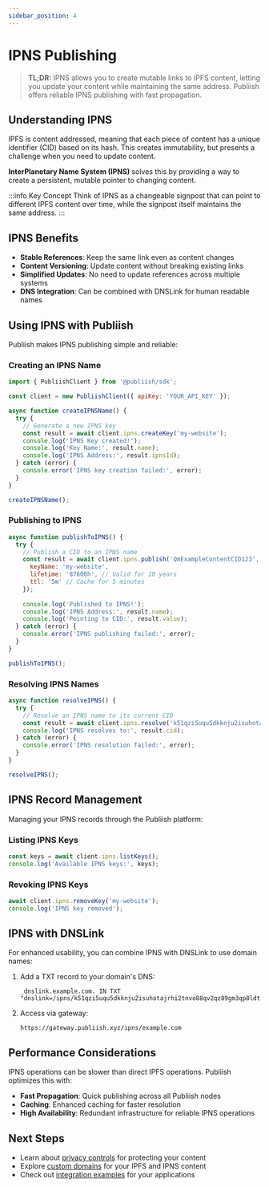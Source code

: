 ```yaml
---
sidebar_position: 4
---
```


# IPNS Publishing

> **TL;DR:** IPNS allows you to create mutable links to IPFS content, letting you update your content while maintaining the same address. Publiish offers reliable IPNS publishing with fast propagation.

## Understanding IPNS

IPFS is content addressed, meaning that each piece of content has a unique identifier (CID) based on its hash. This creates immutability, but presents a challenge when you need to update content.

**InterPlanetary Name System (IPNS)** solves this by providing a way to create a persistent, mutable pointer to changing content.

:::info Key Concept
Think of IPNS as a changeable signpost that can point to different IPFS content over time, while the signpost itself maintains the same address.
:::

## IPNS Benefits

- **Stable References**: Keep the same link even as content changes
- **Content Versioning**: Update content without breaking existing links
- **Simplified Updates**: No need to update references across multiple systems
- **DNS Integration**: Can be combined with DNSLink for human readable names

## Using IPNS with Publiish

Publiish makes IPNS publishing simple and reliable:

### Creating an IPNS Name

```javascript
import { PubliishClient } from '@publiish/sdk';

const client = new PubliishClient({ apiKey: 'YOUR_API_KEY' });

async function createIPNSName() {
  try {
    // Generate a new IPNS key
    const result = await client.ipns.createKey('my-website');
    console.log('IPNS Key created!');
    console.log('Key Name:', result.name);
    console.log('IPNS Address:', result.ipnsId);
  } catch (error) {
    console.error('IPNS key creation failed:', error);
  }
}

createIPNSName();
```

### Publishing to IPNS

```javascript
async function publishToIPNS() {
  try {
    // Publish a CID to an IPNS name
    const result = await client.ipns.publish('QmExampleContentCID123', {
      keyName: 'my-website',
      lifetime: '87600h', // Valid for 10 years
      ttl: '5m' // Cache for 5 minutes
    });
    
    console.log('Published to IPNS!');
    console.log('IPNS Address:', result.name);
    console.log('Pointing to CID:', result.value);
  } catch (error) {
    console.error('IPNS publishing failed:', error);
  }
}

publishToIPNS();
```

### Resolving IPNS Names

```javascript
async function resolveIPNS() {
  try {
    // Resolve an IPNS name to its current CID
    const result = await client.ipns.resolve('k51qzi5uqu5dkknju2isuhotajrhi2tnvo88qv2qz89gm3qp8ldtq612kzkeoe');
    console.log('IPNS resolves to:', result.cid);
  } catch (error) {
    console.error('IPNS resolution failed:', error);
  }
}

resolveIPNS();
```

## IPNS Record Management

Managing your IPNS records through the Publiish platform:

### Listing IPNS Keys

```javascript
const keys = await client.ipns.listKeys();
console.log('Available IPNS keys:', keys);
```

### Revoking IPNS Keys

```javascript
await client.ipns.removeKey('my-website');
console.log('IPNS key removed');
```

## IPNS with DNSLink

For enhanced usability, you can combine IPNS with DNSLink to use domain names:

1. Add a TXT record to your domain's DNS:
   ```
   _dnslink.example.com. IN TXT "dnslink=/ipns/k51qzi5uqu5dkknju2isuhotajrhi2tnvo88qv2qz89gm3qp8ldtq612kzkeoe"
   ```

2. Access via gateway:
   ```
   https://gateway.publiish.xyz/ipns/example.com
   ```

## Performance Considerations

IPNS operations can be slower than direct IPFS operations. Publiish optimizes this with:

- **Fast Propagation**: Quick publishing across all Publiish nodes
- **Caching**: Enhanced caching for faster resolution
- **High Availability**: Redundant infrastructure for reliable IPNS operations

## Next Steps

- Learn about [privacy controls](/docs/privacy) for protecting your content
- Explore [custom domains](/docs/advanced/custom-domains) for your IPFS and IPNS content
- Check out [integration examples](/docs/integrations/javascript) for your applications 